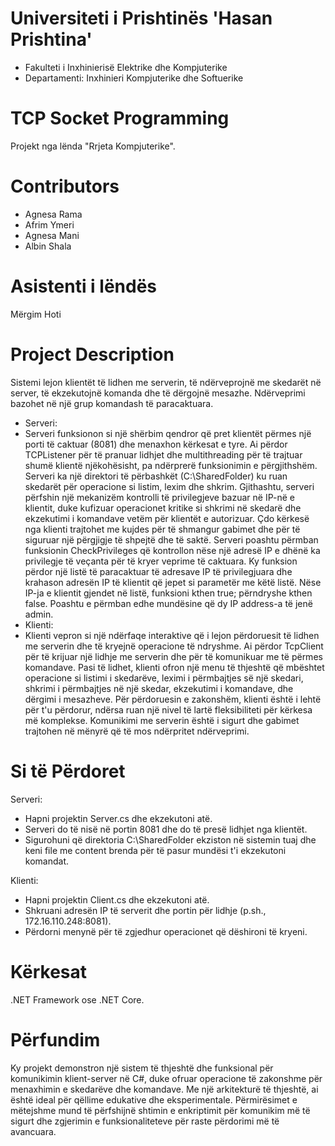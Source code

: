 # Universiteti i Prishtinës 'Hasan Prishtina'
* Fakulteti i Inxhinierisë Elektrike dhe Kompjuterike
* Departamenti: Inxhinieri Kompjuterike dhe Softuerike

# TCP Socket Programming
Projekt nga lënda "Rrjeta Kompjuterike".

# Contributors 
* Agnesa Rama
* Afrim Ymeri
* Agnesa Mani
* Albin Shala

# Asistenti i lëndës
Mërgim Hoti

# Project Description
Sistemi lejon klientët të lidhen me serverin, të ndërveprojnë me skedarët në server, të ekzekutojnë komanda dhe të dërgojnë mesazhe. Ndërveprimi bazohet në një grup komandash të paracaktuara.
* Serveri: 
* Serveri funksionon si një shërbim qendror që pret klientët përmes një porti të caktuar (8081) dhe menaxhon kërkesat e tyre. Ai përdor TCPListener për të pranuar lidhjet dhe multithreading për të trajtuar shumë klientë njëkohësisht, pa ndërprerë funksionimin e përgjithshëm. Serveri ka një direktori të përbashkët (C:\SharedFolder) ku ruan skedarët për operacione si listim, lexim dhe shkrim. Gjithashtu, serveri përfshin një mekanizëm kontrolli të privilegjeve bazuar në IP-në e klientit, duke kufizuar operacionet kritike si shkrimi në skedarë dhe ekzekutimi i komandave vetëm për klientët e autorizuar. Çdo kërkesë nga klienti trajtohet me kujdes për të shmangur gabimet dhe për të siguruar një përgjigje të shpejtë dhe të saktë. Serveri poashtu përmban funksionin CheckPrivileges që kontrollon nëse një adresë IP e dhënë ka privilegje të veçanta për të kryer veprime të caktuara. Ky funksion përdor një listë të paracaktuar të adresave IP të privilegjuara dhe krahason adresën IP të klientit që jepet si parametër me këtë listë. Nëse IP-ja e klientit gjendet në listë, funksioni kthen true; përndryshe kthen false. Poashtu e përmban edhe mundësine që dy IP address-a të jenë admin.
* Klienti: 
* Klienti vepron si një ndërfaqe interaktive që i lejon përdoruesit të lidhen me serverin dhe të kryejnë operacione të ndryshme. Ai përdor TcpClient për të krijuar një lidhje me serverin dhe për të komunikuar me të përmes komandave. Pasi të lidhet, klienti ofron një menu të thjeshtë që mbështet operacione si listimi i skedarëve, leximi i përmbajtjes së një skedari, shkrimi i përmbajtjes në një skedar, ekzekutimi i komandave, dhe dërgimi i mesazheve. Për përdoruesin e zakonshëm, klienti është i lehtë për t'u përdorur, ndërsa ruan një nivel të lartë fleksibiliteti për kërkesa më komplekse. Komunikimi me serverin është i sigurt dhe gabimet trajtohen në mënyrë që të mos ndërpritet ndërveprimi. 

# Si të Përdoret
Serveri: 
* Hapni projektin Server.cs dhe ekzekutoni atë.
* Serveri do të nisë në portin 8081 dhe do të presë lidhjet nga klientët.
* Sigurohuni që direktoria C:\SharedFolder ekziston në sistemin tuaj dhe keni file me content brenda për të pasur mundësi t'i ekzekutoni komandat.

Klienti: 
* Hapni projektin Client.cs dhe ekzekutoni atë.
* Shkruani adresën IP të serverit dhe portin për lidhje (p.sh., 172.16.110.248:8081).
* Përdorni menynë për të zgjedhur operacionet që dëshironi të kryeni.
  
# Kërkesat
.NET Framework ose .NET Core.

# Përfundim
Ky projekt demonstron një sistem të thjeshtë dhe funksional për komunikimin klient-server në C#, duke ofruar operacione të zakonshme për menaxhimin e skedarëve dhe komandave. Me një arkitekturë të thjeshtë, ai është ideal për qëllime edukative dhe eksperimentale. Përmirësimet e mëtejshme mund të përfshijnë shtimin e enkriptimit për komunikim më të sigurt dhe zgjerimin e funksionaliteteve për raste përdorimi më të avancuara.
